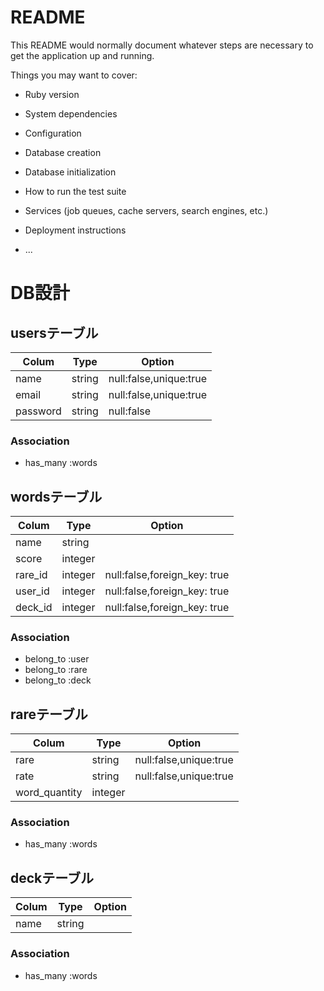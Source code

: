 # README

This README would normally document whatever steps are necessary to get the
application up and running.

Things you may want to cover:

* Ruby version

* System dependencies

* Configuration

* Database creation

* Database initialization

* How to run the test suite

* Services (job queues, cache servers, search engines, etc.)

* Deployment instructions

* ...


# DB設計

## usersテーブル

|Colum|Type|Option|
|-----|----|------|
|name|string|null:false,unique:true|
|email|string|null:false,unique:true|
|password|string|null:false|

### Association
- has_many :words


## wordsテーブル
|Colum|Type|Option|
|-----|----|------|
|name|string||
|score|integer||
|rare_id|integer|null:false,foreign_key: true|
|user_id|integer|null:false,foreign_key: true|
|deck_id|integer|null:false,foreign_key: true|

### Association
- belong_to :user
- belong_to :rare
- belong_to :deck


## rareテーブル
|Colum|Type|Option|
|-----|----|------|
|rare|string|null:false,unique:true|
|rate|string|null:false,unique:true|
|word_quantity|integer||

### Association
- has_many :words


## deckテーブル
|Colum|Type|Option|
|-----|----|------|
|name|string||

### Association
- has_many :words
